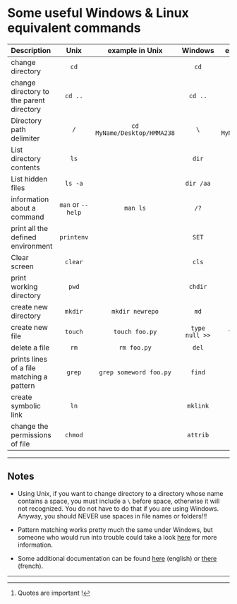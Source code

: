 # Some useful Windows & Linux equivalent commands


| **Description**  | Unix       | example in Unix | Windows | example in Windows |
| :--------------- |:------------:| :-------------:|:------:|:-------:|
| change directory  |   `cd`         |                | `cd`       |      |
| change directory to the parent directory |   `cd ..`      |                | `cd ..`    |      |
| Directory path delimiter  |   `/`          | `cd MyName/Desktop/HMMA238`  | `\` |  `cd MyName\Desktop\HMMA238`    |
| List directory contents  | `ls`           |                | `dir`      |      |
| List hidden files  | `ls -a`           |                | `dir /aa`    |      |
| information about a command | `man` or `--help` |    `man ls`        | `/?` | `dir /?`  |
| print all the defined environment | `printenv`     |                | `SET`      |      |
| Clear screen  | `clear`        |                | `cls`      |      |
| print working directory | `pwd`          |                | `chdir`    |      |
| create new directory  |  `mkdir`       | `mkdir newrepo`  | `md`       | `md newrepo` |
| create new file  | `touch`        |  `touch foo.py`  | `type null >>` | `type nul >> foo.py`     |
| delete a file    | `rm`           |    `rm foo.py`   | `del`      | `del foo.py` |
| prints lines of a file matching a pattern | `grep`         |    `grep someword foo.py`   | `find` | `find "someword" foo.py`[^1] |
| create symbolic link | `ln`         |        | `mklink` |          |
| change the permissions of file | `chmod`         |        | `attrib` |         |


[^1]: Quotes are important !


***
## Notes

- Using Unix, if you want to change directory to a directory whose name contains a space, you must include a `\` before space, otherwise it will not recognized. You do not have to do that if you are using Windows. Anyway, you should NEVER use spaces in file names or folders!!!

- Pattern matching works pretty much the same under Windows, but someone who would run into trouble could take a look [here](https://docs.microsoft.com/en-us/windows-server/networking/technologies/nps/nps-crp-reg-expressions) for more information.

- Some additional documentation can be found [here](http://www.yolinux.com/TUTORIALS/unix_for_dos_users.html) (english) or [there](http://archive.download.redhat.com/pub/redhat/linux/7.1/it/doc/RH-DOCS/fr/rhl-gsg-fr-7.1/ch-doslinux.html) (french).


***

